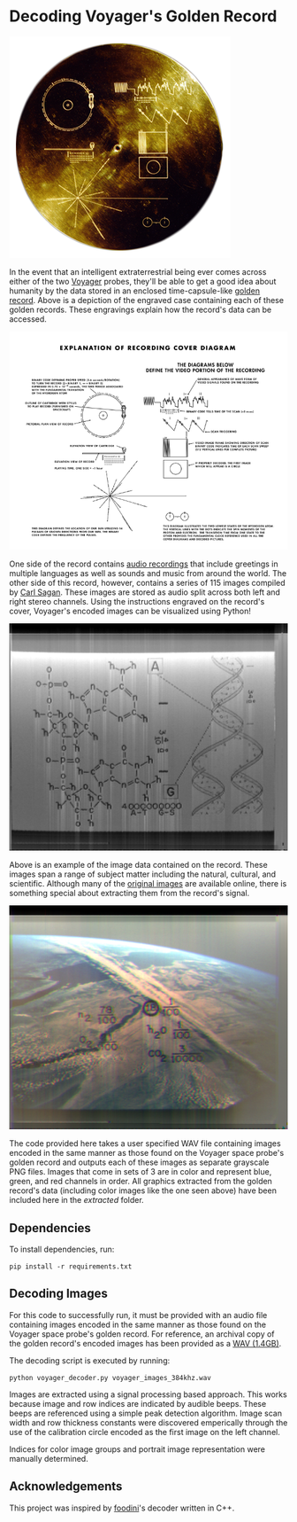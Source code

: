 # Decoding Voyager's Golden Record

![Photograph of the engraved case that houses the Voyager probe's golden record.](./images/record.png)

In the event that an intelligent extraterrestrial being ever comes across either of the two [Voyager](https://voyager.jpl.nasa.gov/) probes, they'll be able to get a good idea about humanity by the data stored in an enclosed time-capsule-like [golden record](https://en.wikipedia.org/wiki/Voyager_Golden_Record).  Above is a depiction of the engraved case containing each of these golden records.  These engravings explain how the record's data can be accessed.

![Detailed diagram of the Voyager probe's engraved record case.](./images/explanation.png)

One side of the record contains [audio recordings](https://ozmarecords.com/pages/voyager) that include greetings in multiple languages as well as sounds and music from around the world.  The other side of this record, however, contains a series of 115 images compiled by [Carl Sagan](https://en.wikipedia.org/wiki/Carl_Sagan).  These images are stored as audio split across both left and right stereo channels.  Using the instructions engraved on the record's cover, Voyager's encoded images can be visualized using Python!

![Decoded image depicting the composition of DNA.](./extracted/mono020.png)

Above is an example of the image data contained on the record.  These images span a range of subject matter including the natural, cultural, and scientific.  Although many of the [original images](https://voyager.jpl.nasa.gov/golden-record/whats-on-the-record/images/) are available online, there is something special about extracting them from the record's signal.

![Decoded color image of the Earth with the chemical composition of our atmosphere superimposed.](./extracted/color016-018.png)

The code provided here takes a user specified WAV file containing images encoded in the same manner as those found on the Voyager space probe's golden record and outputs each of these images as separate grayscale PNG files.  Images that come in sets of 3 are in color and represent blue, green, and red channels in order.  All graphics extracted from the golden record's data (including color images like the one seen above) have been included here in the *extracted* folder.

## Dependencies

To install dependencies, run:

```
pip install -r requirements.txt
```

## Decoding Images

For this code to successfully run, it must be provided with an audio file containing images encoded in the same manner as those found on the Voyager space probe's golden record.  For reference, an archival copy of the golden record's encoded images has been provided as a [WAV (1.4GB)](https://archive.org/details/voyager_images_384khz).

The decoding script is executed by running:

```
python voyager_decoder.py voyager_images_384khz.wav
```

Images are extracted using a signal processing based approach.  This works because image and row indices are indicated by audible beeps.  These beeps are referenced using a simple peak detection algorithm.  Image scan width and row thickness constants were discovered emperically through the use of the calibration circle encoded as the first image on the left channel.

Indices for color image groups and portrait image representation were manually determined.


## Acknowledgements

This project was inspired by [foodini](https://github.com/foodini/voyager)'s decoder written in C++.
